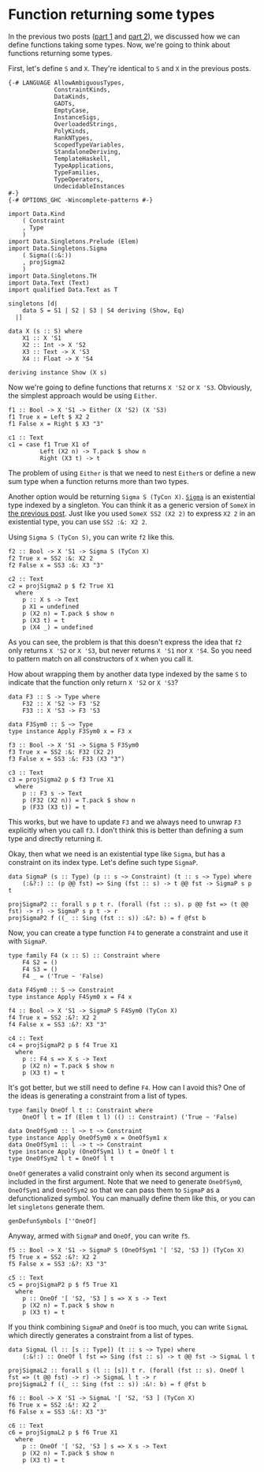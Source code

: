 # Function returning some types

In the previous two posts ([part 1](https://snak.tumblr.com/post/631687468085886976/functions-taking-some-types-part-1) and [part 2](https://snak.tumblr.com/post/631854525488201729/functions-taking-some-types-part-2)), we discussed how we can define functions taking some types. Now, we're going to think about functions returning some types.

First, let's define `S` and `X`. They're identical to `S` and `X` in the previous posts.

```
{-# LANGUAGE AllowAmbiguousTypes,
             ConstraintKinds,
             DataKinds,
             GADTs,
             EmptyCase,
             InstanceSigs,
             OverloadedStrings,
             PolyKinds,
             RankNTypes,
             ScopedTypeVariables,
             StandaloneDeriving,
             TemplateHaskell,
             TypeApplications,
             TypeFamilies,
             TypeOperators,
             UndecidableInstances
#-}
{-# OPTIONS_GHC -Wincomplete-patterns #-}

import Data.Kind
    ( Constraint
    , Type
    )
import Data.Singletons.Prelude (Elem)
import Data.Singletons.Sigma
    ( Sigma((:&:))
    , projSigma2
    )
import Data.Singletons.TH
import Data.Text (Text)
import qualified Data.Text as T

singletons [d|
    data S = S1 | S2 | S3 | S4 deriving (Show, Eq)
  |]

data X (s :: S) where
    X1 :: X 'S1
    X2 :: Int -> X 'S2
    X3 :: Text -> X 'S3
    X4 :: Float -> X 'S4

deriving instance Show (X s)
```

Now we're going to define functions that returns `X 'S2` or `X 'S3`. Obviously, the simplest approach would be using `Either`.

```
f1 :: Bool -> X 'S1 -> Either (X 'S2) (X 'S3)
f1 True x = Left $ X2 2
f1 False x = Right $ X3 "3"

c1 :: Text
c1 = case f1 True X1 of
         Left (X2 n) -> T.pack $ show n
         Right (X3 t) -> t
```

The problem of using `Either` is that we need to nest `Either`s or define a new sum type when a function returns more than two types.

Another option would be returning `Sigma S (TyCon X)`. [`Sigma`](http://hackage.haskell.org/package/singletons-2.6/docs/Data-Singletons-Sigma.html#t:Sigma) is an existential type indexed by a singleton. You can think it as a generic version of `SomeX` in [the previous post](https://snak.tumblr.com/post/631854525488201729/functions-taking-some-types-part-2). Just like you used `SomeX SS2 (X2 2)` to express `X2 2` in an existential type, you can use `SS2 :&: X2 2`.

Using `Sigma S (TyCon S)`, you can write `f2` like this.

```
f2 :: Bool -> X 'S1 -> Sigma S (TyCon X)
f2 True x = SS2 :&: X2 2
f2 False x = SS3 :&: X3 "3"

c2 :: Text
c2 = projSigma2 p $ f2 True X1
  where
    p :: X s -> Text
    p X1 = undefined
    p (X2 n) = T.pack $ show n
    p (X3 t) = t
    p (X4 _) = undefined
```

As you can see, the problem is that this doesn't express the idea that `f2` only returns `X 'S2` or `X 'S3`, but never returns `X 'S1` nor `X 'S4`. So you need to pattern match on all constructors of `X` when you call it.

How about wrapping them by another data type indexed by the same `S` to indicate that the function only return `X 'S2` or `X 'S3`?

```
data F3 :: S -> Type where
    F32 :: X 'S2 -> F3 'S2
    F33 :: X 'S3 -> F3 'S3

data F3Sym0 :: S ~> Type
type instance Apply F3Sym0 x = F3 x

f3 :: Bool -> X 'S1 -> Sigma S F3Sym0
f3 True x = SS2 :&: F32 (X2 2)
f3 False x = SS3 :&: F33 (X3 "3")

c3 :: Text
c3 = projSigma2 p $ f3 True X1
  where
    p :: F3 s -> Text
    p (F32 (X2 n)) = T.pack $ show n
    p (F33 (X3 t)) = t
```

This works, but we have to update `F3` and we always need to unwrap `F3` explicitly when you call `f3`. I don't think this is better than defining a sum type and directly returning it.

Okay, then what we need is an existential type like `Sigma`, but has a constraint on its index type. Let's define such type `SigmaP`.

```
data SigmaP (s :: Type) (p :: s ~> Constraint) (t :: s ~> Type) where
    (:&?:) :: (p @@ fst) => Sing (fst :: s) -> t @@ fst -> SigmaP s p t

projSigmaP2 :: forall s p t r. (forall (fst :: s). p @@ fst => (t @@ fst) -> r) -> SigmaP s p t -> r
projSigmaP2 f ((_ :: Sing (fst :: s)) :&?: b) = f @fst b
```

Now, you can create a type function `F4` to generate a constraint and use it with `SigmaP`.

```
type family F4 (x :: S) :: Constraint where
    F4 S2 = ()
    F4 S3 = ()
    F4 _ = ('True ~ 'False)

data F4Sym0 :: S ~> Constraint
type instance Apply F4Sym0 x = F4 x

f4 :: Bool -> X 'S1 -> SigmaP S F4Sym0 (TyCon X)
f4 True x = SS2 :&?: X2 2
f4 False x = SS3 :&?: X3 "3"

c4 :: Text
c4 = projSigmaP2 p $ f4 True X1
  where
    p :: F4 s => X s -> Text
    p (X2 n) = T.pack $ show n
    p (X3 t) = t
```

It's got better, but we still need to define `F4`. How can I avoid this? One of the ideas is generating a constraint from a list of types.

```
type family OneOf l t :: Constraint where
    OneOf l t = If (Elem t l) (() :: Constraint) ('True ~ 'False)

data OneOfSym0 :: l ~> t ~> Constraint
type instance Apply OneOfSym0 x = OneOfSym1 x
data OneOfSym1 :: l -> t ~> Constraint
type instance Apply (OneOfSym1 l) t = OneOf l t
type OneOfSym2 l t = OneOf l t
```

`OneOf` generates a valid constraint only when its second argument is included in the first argument. Note that we need to generate `OneOfSym0`, `OneOfSym1` and `OneOfSym2` so that we can pass them to `SigmaP` as a defunctionalized symbol. You can manually define them like this, or you can let `singletons` generate them.

```
genDefunSymbols [''OneOf]
```

Anyway, armed with `SigmaP` and `OneOf`, you can write `f5`.

```
f5 :: Bool -> X 'S1 -> SigmaP S (OneOfSym1 '[ 'S2, 'S3 ]) (TyCon X)
f5 True x = SS2 :&?: X2 2
f5 False x = SS3 :&?: X3 "3"

c5 :: Text
c5 = projSigmaP2 p $ f5 True X1
  where
    p :: OneOf '[ 'S2, 'S3 ] s => X s -> Text
    p (X2 n) = T.pack $ show n
    p (X3 t) = t
```

If you think combining `SigmaP` and `OneOf` is too much, you can write `SigmaL` which directly generates a constraint from a list of types.

```
data SigmaL (l :: [s :: Type]) (t :: s ~> Type) where
    (:&!:) :: OneOf l fst => Sing (fst :: s) -> t @@ fst -> SigmaL l t

projSigmaL2 :: forall s (l :: [s]) t r. (forall (fst :: s). OneOf l fst => (t @@ fst) -> r) -> SigmaL l t -> r
projSigmaL2 f ((_ :: Sing (fst :: s)) :&!: b) = f @fst b

f6 :: Bool -> X 'S1 -> SigmaL '[ 'S2, 'S3 ] (TyCon X)
f6 True x = SS2 :&!: X2 2
f6 False x = SS3 :&!: X3 "3"

c6 :: Text
c6 = projSigmaL2 p $ f6 True X1
  where
    p :: OneOf '[ 'S2, 'S3 ] s => X s -> Text
    p (X2 n) = T.pack $ show n
    p (X3 t) = t
```
